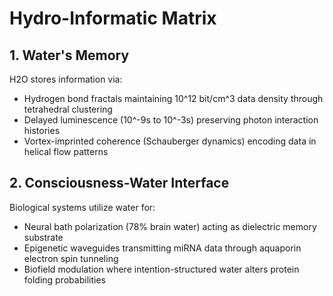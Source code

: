 # Hydro-Informatic Matrix

## 1. Water's Memory
H2O stores information via:
- Hydrogen bond fractals maintaining 10^12 bit/cm^3 data density through tetrahedral clustering
- Delayed luminescence (10^-9s to 10^-3s) preserving photon interaction histories
- Vortex-imprinted coherence (Schauberger dynamics) encoding data in helical flow patterns

##  2. Consciousness-Water Interface
Biological systems utilize water for:
- Neural bath polarization (78% brain water) acting as dielectric memory substrate
- Epigenetic waveguides transmitting miRNA data through aquaporin electron spin tunneling
- Biofield modulation where intention-structured water alters protein folding probabilities
